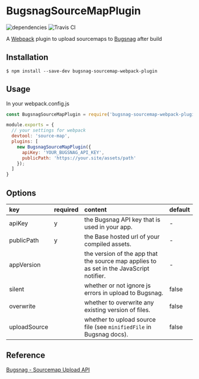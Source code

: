 # BugsnagSourceMapPlugin
![dependencies](https://david-dm.org/bakunyo/bugsnag-sourcemap-webpack-plugin.svg)  ![Travis CI](https://travis-ci.org/bakunyo/bugsnag-sourcemap-webpack-plugin.svg?branch=master)

A [Webpack](http://webpack.github.io/) plugin to upload sourcemaps to [Bugsnag](https://bugsnag.com/) after build

## Installation
```
$ npm install --save-dev bugsnag-sourcemap-webpack-plugin
```

## Usage
In your webpack.config.js
```javascript
const BugsnagSourceMapPlugin = require('bugsnag-sourcemap-webpack-plugin');

module.exports = {
  // your settings for webpack
  devtool: 'source-map',
  plugins: [
    new BugsnagSourceMapPlugin({
      apiKey: 'YOUR_BUGSNAG_API_KEY',
      publicPath: 'https://your.site/assets/path'
    });
  ]
}
```

## Options
|key|required|content|default|
|:--|:--|:--|:--|
|apiKey|y|the Bugsnag API key that is used in your app.|-|
|publicPath|y|the Base hosted url of your compiled assets.|-|
|appVersion||the version of the app that the source map applies to as set in the JavaScript notifier.|-|
|silent||whether or not ignore js errors in upload to Bugsnag.|false|
|overwrite||whether to overwrite any existing version of files.|false|
|uploadSource||whether to upload source file (see `minifiedFile` in Bugsnag docs).|false|

## Reference
[Bugsnag - Sourcemap Upload API](https://docs.bugsnag.com/api/js-source-map-upload/)

